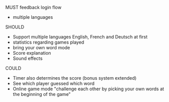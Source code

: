 MUST
feedback login flow
- multiple languages

SHOULD
- Support multiple languages English, French and Deutsch at first
- statistics regarding games played
- bring your own word mode
- Score explanation
- Sound effects

COULD
- Timer also determines the score (bonus system extended)
- See which player guessed which word
- Online game mode "challenge each other by picking your own words at the beginning of the game"
